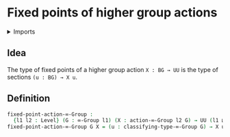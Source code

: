 #  Fixed points of higher group actions

<details><summary>Imports</summary>
```agda
module group-theory.fixed-points-higher-group-actions where
open import foundation.universe-levels
open import group-theory.higher-group-actions
open import group-theory.higher-groups
```
</details>

## Idea

The type of fixed points of a higher group action `X : BG → UU` is the type of sections `(u : BG) → X u`.

## Definition

```agda
fixed-point-action-∞-Group :
  {l1 l2 : Level} (G : ∞-Group l1) (X : action-∞-Group l2 G) → UU (l1 ⊔ l2)
fixed-point-action-∞-Group G X = (u : classifying-type-∞-Group G) → X u
```
